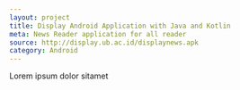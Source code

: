 ```yaml
---
layout: project
title: Display Android Application with Java and Kotlin
meta: News Reader application for all reader
source: http://display.ub.ac.id/displaynews.apk
category: Android
---
```


Lorem ipsum dolor sitamet
